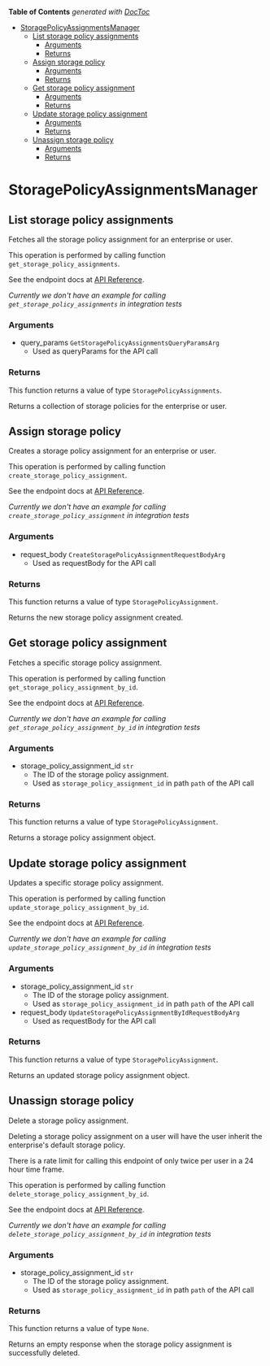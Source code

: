<!-- START doctoc generated TOC please keep comment here to allow auto update -->
<!-- DON'T EDIT THIS SECTION, INSTEAD RE-RUN doctoc TO UPDATE -->
**Table of Contents**  *generated with [DocToc](https://github.com/thlorenz/doctoc)*

- [StoragePolicyAssignmentsManager](#storagepolicyassignmentsmanager)
  - [List storage policy assignments](#list-storage-policy-assignments)
    - [Arguments](#arguments)
    - [Returns](#returns)
  - [Assign storage policy](#assign-storage-policy)
    - [Arguments](#arguments-1)
    - [Returns](#returns-1)
  - [Get storage policy assignment](#get-storage-policy-assignment)
    - [Arguments](#arguments-2)
    - [Returns](#returns-2)
  - [Update storage policy assignment](#update-storage-policy-assignment)
    - [Arguments](#arguments-3)
    - [Returns](#returns-3)
  - [Unassign storage policy](#unassign-storage-policy)
    - [Arguments](#arguments-4)
    - [Returns](#returns-4)

<!-- END doctoc generated TOC please keep comment here to allow auto update -->

# StoragePolicyAssignmentsManager

## List storage policy assignments

Fetches all the storage policy assignment for an enterprise or user.

This operation is performed by calling function `get_storage_policy_assignments`.

See the endpoint docs at
[API Reference](https://developer.box.com/reference/get-storage-policy-assignments/).

*Currently we don't have an example for calling `get_storage_policy_assignments` in integration tests*

### Arguments

- query_params `GetStoragePolicyAssignmentsQueryParamsArg`
  - Used as queryParams for the API call


### Returns

This function returns a value of type `StoragePolicyAssignments`.

Returns a collection of storage policies for
the enterprise or user.


## Assign storage policy

Creates a storage policy assignment for an enterprise or user.

This operation is performed by calling function `create_storage_policy_assignment`.

See the endpoint docs at
[API Reference](https://developer.box.com/reference/post-storage-policy-assignments/).

*Currently we don't have an example for calling `create_storage_policy_assignment` in integration tests*

### Arguments

- request_body `CreateStoragePolicyAssignmentRequestBodyArg`
  - Used as requestBody for the API call


### Returns

This function returns a value of type `StoragePolicyAssignment`.

Returns the new storage policy assignment created.


## Get storage policy assignment

Fetches a specific storage policy assignment.

This operation is performed by calling function `get_storage_policy_assignment_by_id`.

See the endpoint docs at
[API Reference](https://developer.box.com/reference/get-storage-policy-assignments-id/).

*Currently we don't have an example for calling `get_storage_policy_assignment_by_id` in integration tests*

### Arguments

- storage_policy_assignment_id `str`
  - The ID of the storage policy assignment.
  - Used as `storage_policy_assignment_id` in path `path` of the API call


### Returns

This function returns a value of type `StoragePolicyAssignment`.

Returns a storage policy assignment object.


## Update storage policy assignment

Updates a specific storage policy assignment.

This operation is performed by calling function `update_storage_policy_assignment_by_id`.

See the endpoint docs at
[API Reference](https://developer.box.com/reference/put-storage-policy-assignments-id/).

*Currently we don't have an example for calling `update_storage_policy_assignment_by_id` in integration tests*

### Arguments

- storage_policy_assignment_id `str`
  - The ID of the storage policy assignment.
  - Used as `storage_policy_assignment_id` in path `path` of the API call
- request_body `UpdateStoragePolicyAssignmentByIdRequestBodyArg`
  - Used as requestBody for the API call


### Returns

This function returns a value of type `StoragePolicyAssignment`.

Returns an updated storage policy assignment object.


## Unassign storage policy

Delete a storage policy assignment.

Deleting a storage policy assignment on a user
will have the user inherit the enterprise&#x27;s default
storage policy.

There is a rate limit for calling this endpoint of only
twice per user in a 24 hour time frame.

This operation is performed by calling function `delete_storage_policy_assignment_by_id`.

See the endpoint docs at
[API Reference](https://developer.box.com/reference/delete-storage-policy-assignments-id/).

*Currently we don't have an example for calling `delete_storage_policy_assignment_by_id` in integration tests*

### Arguments

- storage_policy_assignment_id `str`
  - The ID of the storage policy assignment.
  - Used as `storage_policy_assignment_id` in path `path` of the API call


### Returns

This function returns a value of type `None`.

Returns an empty response when the storage policy
assignment is successfully deleted.


